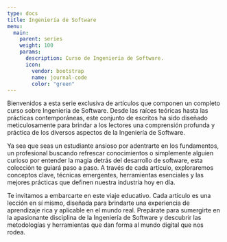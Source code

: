 ```yaml
---
type: docs
title: Ingeniería de Software
menu:
  main:
    parent: series
    weight: 100
    params:
      description: Curso de Ingeniería de Software.
      icon:
        vendor: bootstrap
        name: journal-code
        color: "green"
---
```


Bienvenidos a esta serie exclusiva de artículos que componen un completo curso sobre Ingeniería de Software. Desde las raíces teóricas hasta las prácticas contemporáneas, este conjunto de escritos ha sido diseñado meticulosamente para brindar a los lectores una comprensión profunda y práctica de los diversos aspectos de la Ingeniería de Software.

Ya sea que seas un estudiante ansioso por adentrarte en los fundamentos, un profesional buscando refrescar conocimientos o simplemente alguien curioso por entender la magia detrás del desarrollo de software, esta colección te guiará paso a paso. A través de cada artículo, exploraremos conceptos clave, técnicas emergentes, herramientas esenciales y las mejores prácticas que definen nuestra industria hoy en día.

Te invitamos a embarcarte en este viaje educativo. Cada artículo es una lección en sí mismo, diseñada para brindarte una experiencia de aprendizaje rica y aplicable en el mundo real. Prepárate para sumergirte en la apasionante disciplina de la Ingeniería de Software y descubrir las metodologías y herramientas que dan forma al mundo digital que nos rodea.
